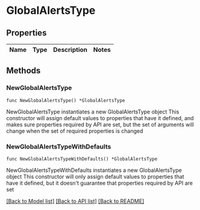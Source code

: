 # GlobalAlertsType

## Properties

Name | Type | Description | Notes
------------ | ------------- | ------------- | -------------

## Methods

### NewGlobalAlertsType

`func NewGlobalAlertsType() *GlobalAlertsType`

NewGlobalAlertsType instantiates a new GlobalAlertsType object
This constructor will assign default values to properties that have it defined,
and makes sure properties required by API are set, but the set of arguments
will change when the set of required properties is changed

### NewGlobalAlertsTypeWithDefaults

`func NewGlobalAlertsTypeWithDefaults() *GlobalAlertsType`

NewGlobalAlertsTypeWithDefaults instantiates a new GlobalAlertsType object
This constructor will only assign default values to properties that have it defined,
but it doesn't guarantee that properties required by API are set


[[Back to Model list]](../README.md#documentation-for-models) [[Back to API list]](../README.md#documentation-for-api-endpoints) [[Back to README]](../README.md)


